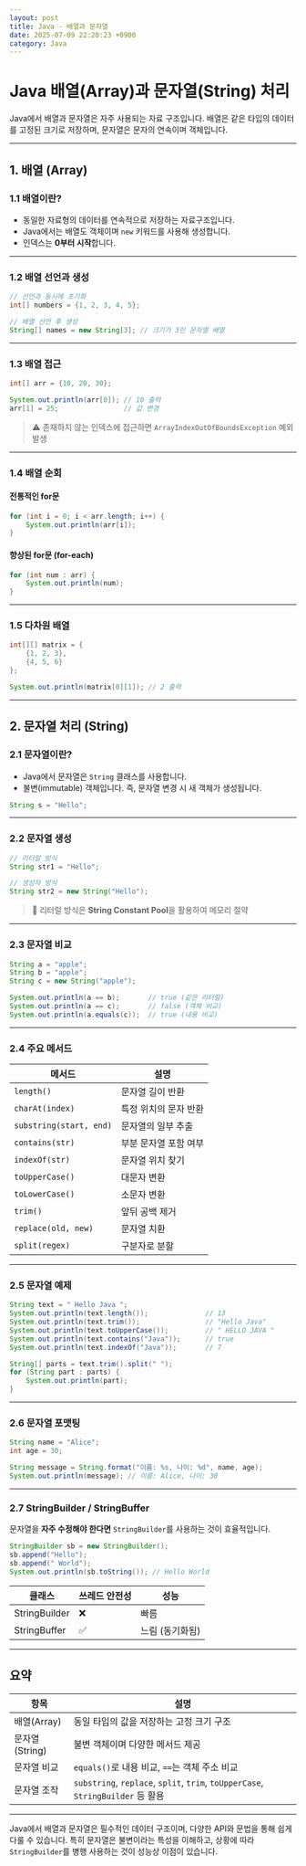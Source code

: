 ```yaml
---
layout: post
title: Java - 배열과 문자열
date: 2025-07-09 22:20:23 +0900
category: Java
---
```

# Java 배열(Array)과 문자열(String) 처리

Java에서 배열과 문자열은 자주 사용되는 자료 구조입니다. 배열은 같은 타입의 데이터를 고정된 크기로 저장하며, 문자열은 문자의 연속이며 객체입니다.

---

## 1. 배열 (Array)

### 1.1 배열이란?

- 동일한 자료형의 데이터를 연속적으로 저장하는 자료구조입니다.
- Java에서는 배열도 객체이며 `new` 키워드를 사용해 생성합니다.
- 인덱스는 **0부터 시작**합니다.

---

### 1.2 배열 선언과 생성

```java
// 선언과 동시에 초기화
int[] numbers = {1, 2, 3, 4, 5};

// 배열 선언 후 생성
String[] names = new String[3]; // 크기가 3인 문자열 배열
```

---

### 1.3 배열 접근

```java
int[] arr = {10, 20, 30};

System.out.println(arr[0]); // 10 출력
arr[1] = 25;                // 값 변경
```

> ⚠️ 존재하지 않는 인덱스에 접근하면 `ArrayIndexOutOfBoundsException` 예외 발생

---

### 1.4 배열 순회

#### 전통적인 for문

```java
for (int i = 0; i < arr.length; i++) {
    System.out.println(arr[i]);
}
```

#### 향상된 for문 (for-each)

```java
for (int num : arr) {
    System.out.println(num);
}
```

---

### 1.5 다차원 배열

```java
int[][] matrix = {
    {1, 2, 3},
    {4, 5, 6}
};

System.out.println(matrix[0][1]); // 2 출력
```

---

## 2. 문자열 처리 (String)

### 2.1 문자열이란?

- Java에서 문자열은 `String` 클래스를 사용합니다.
- 불변(immutable) 객체입니다. 즉, 문자열 변경 시 새 객체가 생성됩니다.

```java
String s = "Hello";
```

---

### 2.2 문자열 생성

```java
// 리터럴 방식
String str1 = "Hello";

// 생성자 방식
String str2 = new String("Hello");
```

> 🔎 리터럴 방식은 **String Constant Pool**을 활용하여 메모리 절약

---

### 2.3 문자열 비교

```java
String a = "apple";
String b = "apple";
String c = new String("apple");

System.out.println(a == b);       // true (같은 리터럴)
System.out.println(a == c);       // false (객체 비교)
System.out.println(a.equals(c));  // true (내용 비교)
```

---

### 2.4 주요 메서드

| 메서드 | 설명 |
|--------|------|
| `length()` | 문자열 길이 반환 |
| `charAt(index)` | 특정 위치의 문자 반환 |
| `substring(start, end)` | 문자열의 일부 추출 |
| `contains(str)` | 부분 문자열 포함 여부 |
| `indexOf(str)` | 문자열 위치 찾기 |
| `toUpperCase()` | 대문자 변환 |
| `toLowerCase()` | 소문자 변환 |
| `trim()` | 앞뒤 공백 제거 |
| `replace(old, new)` | 문자열 치환 |
| `split(regex)` | 구분자로 분할 |

---

### 2.5 문자열 예제

```java
String text = " Hello Java ";
System.out.println(text.length());              // 13
System.out.println(text.trim());                // "Hello Java"
System.out.println(text.toUpperCase());         // " HELLO JAVA "
System.out.println(text.contains("Java"));      // true
System.out.println(text.indexOf("Java"));       // 7

String[] parts = text.trim().split(" ");
for (String part : parts) {
    System.out.println(part);
}
```

---

### 2.6 문자열 포맷팅

```java
String name = "Alice";
int age = 30;

String message = String.format("이름: %s, 나이: %d", name, age);
System.out.println(message); // 이름: Alice, 나이: 30
```

---

### 2.7 StringBuilder / StringBuffer

문자열을 **자주 수정해야 한다면** `StringBuilder`를 사용하는 것이 효율적입니다.

```java
StringBuilder sb = new StringBuilder();
sb.append("Hello");
sb.append(" World");
System.out.println(sb.toString()); // Hello World
```

| 클래스 | 쓰레드 안전성 | 성능 |
|--------|---------------|------|
| StringBuilder | ❌ | 빠름 |
| StringBuffer  | ✅ | 느림 (동기화됨) |

---

## 요약

| 항목 | 설명 |
|------|------|
| 배열(Array) | 동일 타입의 값을 저장하는 고정 크기 구조 |
| 문자열(String) | 불변 객체이며 다양한 메서드 제공 |
| 문자열 비교 | `equals()`로 내용 비교, `==`는 객체 주소 비교 |
| 문자열 조작 | `substring`, `replace`, `split`, `trim`, `toUpperCase`, `StringBuilder` 등 활용 |

---

Java에서 배열과 문자열은 필수적인 데이터 구조이며, 다양한 API와 문법을 통해 쉽게 다룰 수 있습니다. 특히 문자열은 불변이라는 특성을 이해하고, 상황에 따라 `StringBuilder`를 병행 사용하는 것이 성능상 이점이 있습니다.
